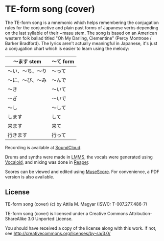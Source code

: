 TE-form song (cover)
====================

The TE-form song is a mnemonic which helps remembering the conjugation rules
for the conjunctive and plain past forms of Japanese verbs depending on the
last syllable of their ~masu stem. The song is based on an American western
folk ballad titled "Oh My Darling, Clementine" (Percy Montrose / Barker
Bradford). The lyrics aren't actually meaningful in Japanese, it's just a
conjugation chart which is easier to learn using the melody:

<table>
  <thead>
    <tr><th>～ます stem</th><th>～て form</th></tr>
  </thead>
  <tbody>
    <tr><td>～い、～ち、～り</td><td>～って</td></tr>
    <tr><td>～に、～び、～み</td><td>～んで</td></tr>
    <tr><td>～き</td><td>～いて</td></tr>
    <tr><td>～ぎ</td><td>～いで</td></tr>
    <tr><td>～し</td><td>～して</td></tr>
    <tr><td>します</td><td>して</td></tr>
    <tr><td>来ます</td><td>来て</td></tr>
    <tr><td>行きます</td><td>行って</td></tr>
  </tbody>
</table>

Recording is available at [SoundCloud][sc].

Drums and synths were made in [LMMS][lmms], the vocals were generated using
[Vocaloid][voc], and mixing was done in [Reaper][rp].

Scores can be viewed and edited using [MuseScore][ms]. For convenience, a PDF
version is also available.

  [sc]: https://soundcloud.com/athoshun/te-form-song
  [lmms]: https://lmms.io/
  [voc]: http://www.vocaloid.com
  [rp]: http://www.reaper.fm/
  [ms]: http://musescore.org/

License
-------

TE-form song (cover) (c) by Attila M. Magyar (ISWC: T-007.277.486-7)

TE-form song (cover) is licensed under a
Creative Commons Attribution-ShareAlike 3.0 Unported License.

You should have received a copy of the license along with this
work. If not, see http://creativecommons.org/licenses/by-sa/3.0/
